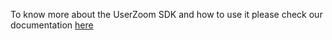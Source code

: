 To know more about the UserZoom SDK and how to use it please check our documentation [here](https://userzoom.github.io/UserZoomSDK-docs/#/)
